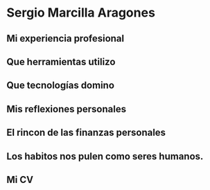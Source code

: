 # Sergio Marcilla Aragones 

## Mi experiencia profesional

## Que herramientas utilizo 

## Que tecnologías domino

## Mis reflexiones personales

## El rincon de las finanzas personales 

## Los habitos nos pulen como seres humanos.

## Mi CV



